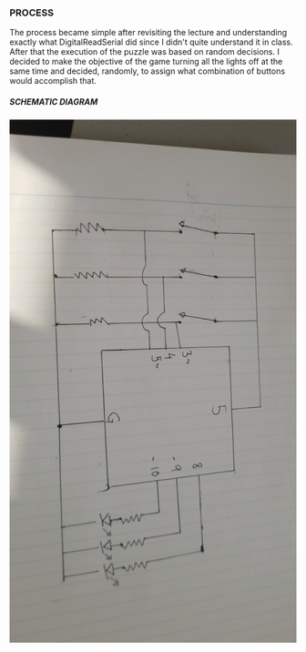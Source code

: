 ### PROCESS

The process became simple after revisiting the lecture and understanding exactly what DigitalReadSerial did since I didn't quite understand it in class. After that the execution of the puzzle was based on random decisions. I decided to make the objective of the game turning all the lights off at the same time and decided, randomly, to assign what combination of buttons would accomplish that.



##### SCHEMATIC DIAGRAM

![](schematic.jpg)
